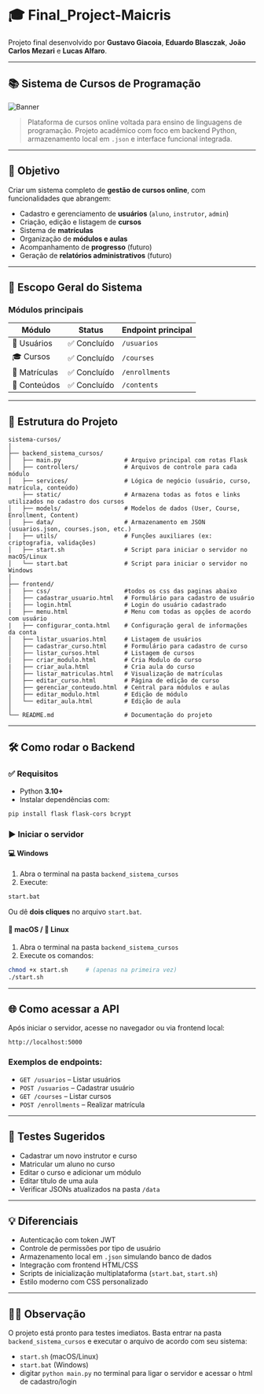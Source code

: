 # 🎓 Final_Project-Maicris

Projeto final desenvolvido por **Gustavo Giacoia**, **Eduardo Blasczak**, **João Carlos Mezari** e **Lucas Alfaro**.

---

## 📚 Sistema de Cursos de Programação

![Banner](https://media.giphy.com/media/dWesBcTLavkZuG35MI/giphy.gif)

> Plataforma de cursos online voltada para ensino de linguagens de programação. Projeto acadêmico com foco em backend Python, armazenamento local em `.json` e interface funcional integrada.

---

## 🎯 Objetivo

Criar um sistema completo de **gestão de cursos online**, com funcionalidades que abrangem:

- Cadastro e gerenciamento de **usuários** (`aluno`, `instrutor`, `admin`)
- Criação, edição e listagem de **cursos**
- Sistema de **matrículas**
- Organização de **módulos e aulas** 
- Acompanhamento de **progresso** (futuro)
- Geração de **relatórios administrativos** (futuro)

---

## 🧠 Escopo Geral do Sistema

### **Módulos principais**

| Módulo       | Status       | Endpoint principal      |
|--------------|--------------|--------------------------|
| 👤 Usuários   | ✅ Concluído  | `/usuarios`              |
| 🎓 Cursos     | ✅ Concluído  | `/courses`               |
| 📑 Matrículas | ✅ Concluído  | `/enrollments`           |
| 📂 Conteúdos  | ✅ Concluído | `/contents`      |



---

## 📁 Estrutura do Projeto

```plaintext
sistema-cursos/
│
├── backend_sistema_cursos/
│   ├── main.py                  # Arquivo principal com rotas Flask
│   ├── controllers/             # Arquivos de controle para cada módulo
│   ├── services/                # Lógica de negócio (usuário, curso, matrícula, conteúdo)
    ├── static/                  # Armazena todas as fotos e links utilizados no cadastro dos cursos
│   ├── models/                  # Modelos de dados (User, Course, Enrollment, Content)
│   ├── data/                    # Armazenamento em JSON (usuarios.json, courses.json, etc.)
│   ├── utils/                   # Funções auxiliares (ex: criptografia, validações)
│   ├── start.sh                 # Script para iniciar o servidor no macOS/Linux
│   └── start.bat                # Script para iniciar o servidor no Windows
│
├── frontend/
|   ├── css/                     #todos os css das paginas abaixo
│   ├── cadastrar_usuario.html   # Formulário para cadastro de usuário
|   ├── login.html               # Login do usuário cadastrado
|   ├── menu.html                # Menu com todas as opções de acordo com usuário
|   ├── configurar_conta.html    # Configuração geral de informações da conta
│   ├── listar_usuarios.html     # Listagem de usuários
│   ├── cadastrar_curso.html     # Formulário para cadastro de curso
│   ├── listar_cursos.html       # Listagem de cursos
|   ├── criar_modulo.html        # Cria Modulo do curso
|   ├── criar_aula.html          # Cria aula do curso
│   ├── listar_matriculas.html   # Visualização de matrículas
│   ├── editar_curso.html        # Página de edição de curso
│   ├── gerenciar_conteudo.html  # Central para módulos e aulas
│   ├── editar_modulo.html       # Edição de módulo
│   └── editar_aula.html         # Edição de aula
│
└── README.md                    # Documentação do projeto
```

---

## 🛠 Como rodar o Backend

### ✅ Requisitos

- Python **3.10+**
- Instalar dependências com:

```bash
pip install flask flask-cors bcrypt
```

### ▶️ Iniciar o servidor

#### 💻 Windows
1. Abra o terminal na pasta `backend_sistema_cursos`
2. Execute:
```bash
start.bat
```
Ou dê **dois cliques** no arquivo `start.bat`.

#### 🍎 macOS / 🐧 Linux
1. Abra o terminal na pasta `backend_sistema_cursos`
2. Execute os comandos:
```bash
chmod +x start.sh     # (apenas na primeira vez)
./start.sh
```

---

## 🌐 Como acessar a API

Após iniciar o servidor, acesse no navegador ou via frontend local:

```
http://localhost:5000
```

### Exemplos de endpoints:

- `GET /usuarios` – Listar usuários
- `POST /usuarios` – Cadastrar usuário
- `GET /courses` – Listar cursos
- `POST /enrollments` – Realizar matrícula

---

## 🧪 Testes Sugeridos

- Cadastrar um novo instrutor e curso
- Matricular um aluno no curso
- Editar o curso e adicionar um módulo
- Editar título de uma aula
- Verificar JSONs atualizados na pasta `/data`

---

## 💡 Diferenciais

- Autenticação com token JWT
- Controle de permissões por tipo de usuário
- Armazenamento local em `.json` simulando banco de dados
- Integração com frontend HTML/CSS
- Scripts de inicialização multiplataforma (`start.bat`, `start.sh`)
- Estilo moderno com CSS personalizado

---

## 👨‍🏫 Observação

O projeto está pronto para testes imediatos. Basta entrar na pasta `backend_sistema_cursos` e executar o arquivo de acordo com seu sistema:

- `start.sh` (macOS/Linux)
- `start.bat` (Windows)
- digitar `python main.py` no terminal para ligar o servidor e acessar o html de cadastro/login